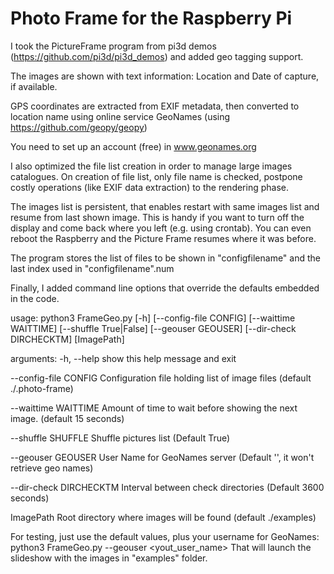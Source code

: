 # Photo Frame for the Raspberry Pi

I took the PictureFrame program from pi3d demos (https://github.com/pi3d/pi3d_demos) and added geo tagging support. 

The images are shown with text information: Location and Date of capture, if available.

GPS coordinates are extracted from EXIF metadata, then converted to location name using online service GeoNames (using https://github.com/geopy/geopy)

You need to set up an account (free) in www.geonames.org
 
I also optimized the file list creation in order to manage large images catalogues. On creation of file list, only file name is checked, postpone costly operations (like EXIF data extraction) to the rendering phase.

The images list is persistent, that enables restart with same images list and resume from last shown image. This is handy if you want to turn off the display and come back where you left (e.g. using crontab). You can even reboot the Raspberry and the Picture Frame resumes where it was before.

The program stores the list of files to be shown in "configfilename" and the last index used in  "configfilename".num

Finally, I added command line options that override the defaults embedded in the code.

usage: python3 FrameGeo.py [-h] [--config-file CONFIG] [--waittime WAITTIME]
                   [--shuffle True|False] [--geouser GEOUSER]
                   [--dir-check DIRCHECKTM]
                   [ImagePath]


arguments:
  -h, --help            show this help message and exit
  
  --config-file CONFIG  Configuration file holding list of image files (default ./.photo-frame)
  
  --waittime WAITTIME   Amount of time to wait before showing the next image. (default 15 seconds)
  
  --shuffle SHUFFLE     Shuffle pictures list (Default True)
  
  --geouser GEOUSER     User Name for GeoNames server (Default '', it won't retrieve geo names)
  
  --dir-check DIRCHECKTM Interval between check directories (Default 3600 seconds)
  
  ImagePath    Root directory where images will be found (default ./examples)
  
For testing, just use the default values, plus your username for GeoNames:
python3 FrameGeo.py --geouser <yout_user_name>
That will launch the slideshow with the images in "examples" folder.
